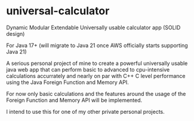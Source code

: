# universal-calculator
Dynamic Modular Extendable Universally usable calculator app (SOLID design)

For Java 17+ (will migrate to Java 21 once AWS officially starts supporting Java 21)

A serious personal project of mine to create a powerful universally usable java web app that can perform basic to advanced to cpu-intensive calculations accurrately and nearly on par with C++ C level performance using the Java Foreign Function and Memory API.

For now only basic calculations and the features around the usage of the Foreign Function and Memory API will be implemented.

I intend to use this for one of my other private personal projects.
